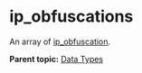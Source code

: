 # ip\_obfuscations

An array of [ip\_obfuscation](r_ip_obfuscation.md#).

**Parent topic:** [Data Types](../data_types/c_datatypes.md)

